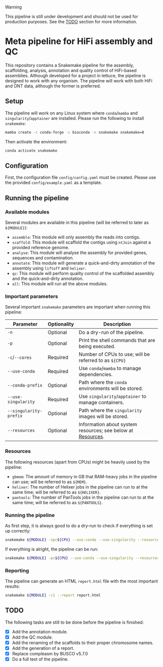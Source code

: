 > [!WARNING]
> This pipeline is still under development and should not be used for production purposes.
> See the [TODO](#todo) section for more information.

# Meta pipeline for HiFi assembly and QC
This repository contains a Snakemake pipeline for the assembly, scaffolding, analysis, annotation and quality control of HiFi-based assemblies.
Although developed for a project in lettuce, the pipeline is designed to work with any organism.
The pipeline will work with both HiFi and ONT data, although the former is preferred.

## Setup
The pipeline will work on any Linux system where `conda`/`mamba` and `singularity`/`apptainer` are installed.
Please run the following to install `snakemake`:
```bash
mamba create -c conda-forge -c bioconda -n snakemake snakemake=8
```
Then activate the environment:
```bash
conda activate snakemake
```

## Configuration
First, the configuration file `config/config.yaml` must be created.
Please use the provided `config/example.yaml` as a template.

## Running the pipeline

### Available modules
Several modules are available in this pipeline (will be referred to later as `${MODULE}`):
- `assemble`: This module will only assembly the reads into contigs.
- `scaffold`: This module will scaffold the contigs using `ntJoin` against a provided reference genome.
- `analyse`: This module will analyse the assembly for provided genes, sequences and contamination.
- `annotate`: This module will generate a quick-and-dirty annotation of the assembly using `liftoff` and `helixer`.
- `qc`: This module will perform quality control of the scaffolded assembly and the quick-and-dirty annotation.
- `all`: This module will run all the above modules.

### Important parameters
Several important `snakemake` parameters are important when running this pipeline:

| Parameter              | Optionality | Description                                                               |
|------------------------|-------------|---------------------------------------------------------------------------|
| `-n`                   | Optional    | Do a dry-run of the pipeline.                                             |
| `-p`                   | Optional    | Print the shell commands that are being executed.                         |
| `-c`/`--cores`         | Required    | Number of CPUs to use; will be referred to as `${CPU}`                    |
| `--use-conda`          | Required    | Use `conda`/`mamba` to manage dependencies.                               |
| `--conda-prefix`       | Optional    | Path where the `conda` environments will be stored.                       |
| `--use-singularity`    | Required    | Use `singularity`/`apptainer` to manage containers.                       |
| `--singularity-prefix` | Optional    | Path where the `singularity` images will be stored.                       |
| `--resources`          | Optional    | Information about system resources; see below at [Resources](#resources). |

### Resources
The following resources (apart from CPUs) might be heavily used by the pipeline:
- `gbmem`: The amount of memory in GB that RAM-heavy jobs in the pipeline can use; will be referred to as `${MEM}`.
- `helixer`: The number of Helixer jobs in the pipeline can run to at the same time; will be referred to as `${HELIXER}`.
- `pantools`: The number of PanTools jobs in the pipeline can run to at the same time; will be referred to as `${PANTOOLS}`.

### Running the pipeline
As first step, it is always good to do a dry-run to check if everything is set up correctly:
```bash
snakemake ${MODULE} -npc${CPU} --use-conda --use-singularity --resources gbmem=${MEM} helixer=${HELIXER} pantools=${PANTOOLS}
```

If everything is alright, the pipeline can be run:
```bash
snakemake ${MODULE} -pc${CPU} --use-conda --use-singularity --resources gbmem=${MEM} helixer=${HELIXER} pantools=${PANTOOLS}
```

### Reporting
The pipeline can generate an HTML `report.html` file with the most important results:
```bash
snakemake ${MODULE} -c1 --report report.html
```

## TODO
The following tasks are still to be done before the pipeline is finished:
- [x] Add the annotation module.
- [x] Add the QC module.
- [x] Add the renaming of the scaffolds to their proper chromosome names.
- [x] Add the generation of a report.
- [x] Replace compleasm by BUSCO v5.7.0
- [x] Do a full test of the pipeline.
